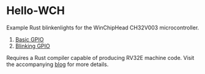 # Hello-WCH

Example Rust blinkenlights for the WinChipHead CH32V003 microcontroller.

1. [Basic GPIO](https://github.com/Noxime/hello-wch/tree/0-basic)
2. [Blinking GPIO](https://github.com/Noxime/hello-wch/tree/1-blink)

Requires a Rust compiler capable of producing RV32E machine code. Visit the
accompanying [blog](https://noxim.xyz/blog/rust-ch32v003) for more details.


